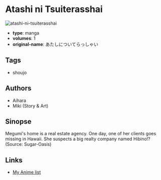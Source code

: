 # Atashi ni Tsuiterasshai

![atashi-ni-tsuiterasshai](https://cdn.myanimelist.net/images/manga/1/9976.jpg)

-   **type**: manga
-   **volumes**: 1
-   **original-name**: あたしについてらっしゃい

## Tags

-   shoujo

## Authors

-   Aihara
-   Miki (Story & Art)

## Sinopse

Megumi's home is a real estate agency. One day, one of her clients goes missing in Hawaii. She suspects a big realty company named Hibino!? (Source: Sugar-Oasis)

## Links

-   [My Anime list](https://myanimelist.net/manga/7347/Atashi_ni_Tsuiterasshai)
